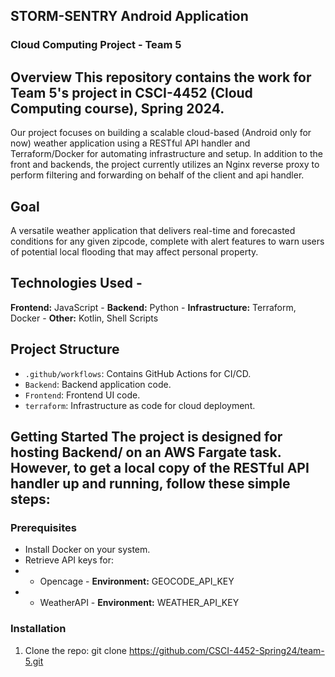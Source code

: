## STORM-SENTRY Android Application
### Cloud Computing Project - Team 5 
## Overview This repository contains the work for Team 5's project in CSCI-4452 (Cloud Computing course), Spring 2024. 

Our project focuses on building a scalable cloud-based (Android only for now) weather application using a RESTful API handler and Terraform/Docker for automating infrastructure and setup. In addition to the front and backends, the project currently utilizes an Nginx reverse proxy to perform filtering and forwarding on behalf of the client and api handler.

## Goal
A versatile weather application that delivers real-time and forecasted conditions for any given zipcode, complete with alert features to warn users of potential local flooding that may affect personal property.

## Technologies Used - 
**Frontend:** JavaScript - 
**Backend:** Python - 
**Infrastructure:** Terraform, Docker - 
**Other:** Kotlin, Shell Scripts 

## Project Structure 
- `.github/workflows`: Contains GitHub Actions for CI/CD. 
- `Backend`: Backend application code.
- `Frontend`: Frontend UI code.
- `terraform`: Infrastructure as code for cloud deployment. 
  
## Getting Started The project is designed for hosting Backend/ on an AWS Fargate task. However, to get a local copy of the RESTful API handler up and running, follow these simple steps: 

### Prerequisites 
- Install Docker on your system.
- Retrieve API keys for:
- - Opencage - **Environment:** GEOCODE_API_KEY
- - WeatherAPI - **Environment:** WEATHER_API_KEY
  
### Installation 
  1. Clone the repo: git clone https://github.com/CSCI-4452-Spring24/team-5.git
